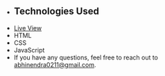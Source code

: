 - ## Technologies Used
- [Live View](https://abbinendra.github.io/Stone-paper-scissors/)
- HTML
- CSS
- JavaScript
- If you have any questions, feel free to reach out to [abhinendra0211@gmail.com](mailto:abhinendra0211@gmail.com).
